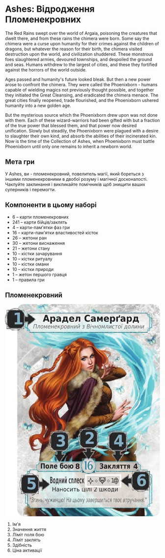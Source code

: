 # Ashes: Відродження Пломенекровних

The Red Rains swept over the world of Argaia, poisoning the creatures that dwelt there, and from these rains the chimera were born. Some say the chimera were a curse upon humanity for their crimes against the children of dragons, but whatever the reason for their birth, the chimera visited destruction upon the world, and civilization shuddered. These monstrous foes slaughtered armies, devoured townships, and despoiled the ground and seas. Humans withdrew to the largest of cities, and these they fortified against the horrors of the world outside.

Ages passed and humanity's future looked bleak. But then a new power arose to confront the chimera. They were called the Phoenixborn - humans capable of wielding magics not previously thought possible, and together they initiated the Great Cleansing, and eradicated the chimera menace. The great cities finally reopened, trade flourished, and the Phoenixborn ushered humanity into a new golden age.

But the mysterious source which the Phoenixborn drew upon was not done with them. Each of these wizard-warriors had been gifted with but a fraction of the true power that blessed them, and that power now desired unification. Slowly but steadily, the Phoenixborn were plagued with a desire to slaughter their own kind, and absorb the abilities of their incinerated kin. Now is the time of the Collection of Ashes, when Phoenixborn must battle Phoenixborn until only one remains to inherit a newborn world.

## Мета гри

У Ashes, ви - пломенекровний, повелитель магії, який бореться з іншими пломенекровними в двобої розуму і магічної досконалості. Чаклуйте заклинання і викликайте помічників щоб знищити ваших суперників і перемогти.

## Компоненти в цьому наборі

* 6 – карти пломенекровних
* 241 – карти бійців/заклять
* 4 – карти-пам'ятки фаз гри
* 16 – карти-пам'ятки властивостей кісток
* 26 – жетони ран
* 30 – жетони виснаження
* 21 – жетони стану
* 10 – кістки зачарування
* 10 – кістки ритуалу
* 10 – кістки омани
* 10 – кістки природи
* 1 – жетон першого гравця
* 1 – правила гри

## Пломенекровний

![001-aradel.png](resources/001-aradel.png)

1. Ім'я
2. Значення життя
3. Ліміт поля бою
4. Ліміт заклять
5. Здібність
6. Ціна активації
